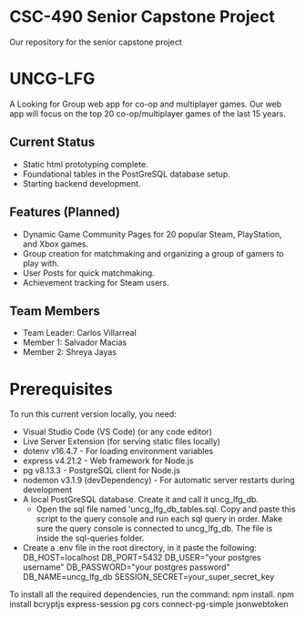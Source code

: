 # CSC-490 Senior Capstone Project
Our repository for the senior capstone project

# UNCG-LFG
A Looking for Group web app for co-op and multiplayer games. Our web app will focus on the top 20 co-op/multiplayer games of the last 15 years.

## Current Status
- Static html prototyping complete.
- Foundational tables in the PostGreSQL database setup.
- Starting backend development.

## Features (Planned)
- Dynamic Game Community Pages for 20 popular Steam, PlayStation, and Xbox games.
- Group creation for matchmaking and organizing a group of gamers to play with.
- User Posts for quick matchmaking.
- Achievement tracking for Steam users.

## Team Members
- Team Leader: Carlos Villarreal
- Member 1: Salvador Macias
- Member 2: Shreya Jayas

# Prerequisites
To run this current version locally, you need:

 - Visual Studio Code (VS Code) (or any code editor)
 - Live Server Extension (for serving static files locally)
 - dotenv v16.4.7 - For loading environment variables
 - express v4.21.2 - Web framework for Node.js
 - pg v8.13.3 - PostgreSQL client for Node.js
 - nodemon v3.1.9 (devDependency) - For automatic server restarts during development
 - A local PostGreSQL database. Create it and call it uncg_lfg_db.
    - Open the sql file named 'uncg_lfg_db_tables.sql. Copy and paste this script to the query console and run each sql query in order. Make sure the query console is connected to uncg_lfg_db. The file is inside the sql-queries folder.
- Create a .env file in the root directory, in it paste the following: 
DB_HOST=localhost
DB_PORT=5432
DB_USER="your postgres username"
DB_PASSWORD="your postgres password"
DB_NAME=uncg_lfg_db
SESSION_SECRET=your_super_secret_key

To install all the required dependencies, run the command: npm install.
npm install bcryptjs express-session pg cors connect-pg-simple jsonwebtoken